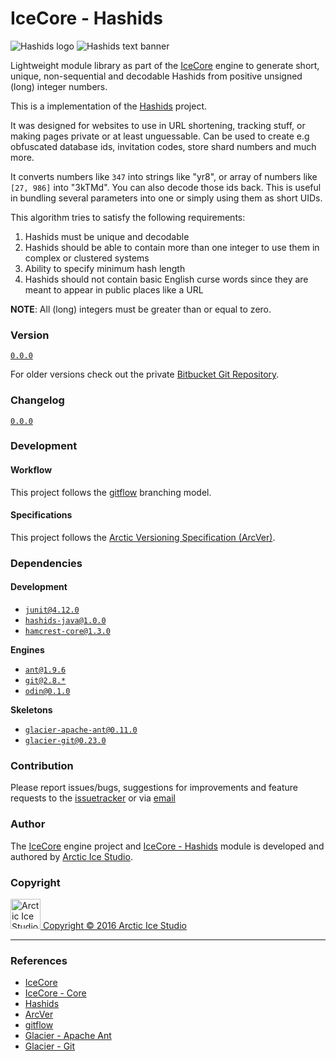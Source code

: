 IceCore - Hashids
=================

![Hashids logo][hashids-logo] ![Hashids text banner][hashids-text-banner]

Lightweight module library as part of the [IceCore](https://bitbucket.org/arcticicestudio/icecore) engine to generate short, unique, non-sequential and decodable Hashids from positive unsigned (long) integer numbers.

This is a implementation of the [Hashids](http://hashids.org) project.

It was designed for websites to use in URL shortening, tracking stuff, or making pages private or at least unguessable.
Can be used to create e.g obfuscated database ids, invitation codes, store shard numbers and much more.

It converts numbers like `347` into strings like "yr8", or array of numbers like `[27, 986]` into "3kTMd".
You can also decode those ids back.
This is useful in bundling several parameters into one or simply using them as short UIDs.

This algorithm tries to satisfy the following requirements:
  1. Hashids must be unique and decodable
  2. Hashids should be able to contain more than one integer to use them in complex or clustered systems
  3. Ability to specify minimum hash length
  4. Hashids should not contain basic English curse words since they are meant to appear in public places like a URL

**NOTE**: All (long) integers must be greater than or equal to zero.

### Version
[`0.0.0`](https://bitbucket.org/arcticicestudio/icecore-hashids/downloads)  

For older versions check out the private [Bitbucket Git Repository](https://bitbucket.org/arcticicestudio/icecore-hashids).

### Changelog
[`0.0.0`](CHANGELOG.md)

### Development
#### Workflow
This project follows the [gitflow](http://nvie.com/posts/a-successful-git-branching-model) branching model.

#### Specifications
This project follows the [Arctic Versioning Specification (ArcVer)](https://github.com/arcticicestudio/arcver).

### Dependencies
#### Development
  - [`junit@4.12.0`](http://junit.org)
  - [`hashids-java@1.0.0`](https://github.com/jiecao-fm/hashids-java)
  - [`hamcrest-core@1.3.0`](http://hamcrest.org)

**Engines**
  - [`ant@1.9.6`](http://ant.apache.org)
  - [`git@2.8.*`](https://git-scm.com)
  - [`odin@0.1.0`](~/yggdrasil/Odin)

**Skeletons**
  - [`glacier-apache-ant@0.11.0`](https://github.com/arcticicestudio/glacier-apache-ant)
  - [`glacier-git@0.23.0`](https://github.com/arcticicestudio/glacier-git)

### Contribution
Please report issues/bugs, suggestions for improvements and feature requests to the [issuetracker](https://bitbucket.org/arcticicestudio/icecore-hashids/issues) or via [email](mailto:bugs@arcticicestudio.com)

### Author
The [IceCore](https://bitbucket.org/arcticicestudio/icecore) engine project and [IceCore - Hashids](https://bitbucket.org/arcticicestudio/icecore-hashids) module is developed and authored by [Arctic Ice Studio](http://arcticicestudio.com).

### Copyright
<a href="mailto:development@arcticicestudio.com"><img src="http://www.arcticicestudio.com/assets/content/image/ais-logo.png" width=48 height=48 alt="Arctic Ice Studio Logo"/> Copyright &copy; 2016 Arctic Ice Studio</a>

---

### References
  - [IceCore](https://bitbucket.org/arcticicestudio/icecore-hashids)
  - [IceCore - Core](https://bitbucket.org/arcticicestudio/icecore-core)
  - [Hashids](http://hashids.org)
  - [ArcVer](https://github.com/arcticicestudio/arcver)
  - [gitflow](http://nvie.com/posts/a-successful-git-branching-model)
  - [Glacier - Apache Ant](https://github.com/arcticicestudio/glacier-apache-ant)
  - [Glacier - Git](https://github.com/arcticicestudio/glacier-git)

[hashids-text-banner]: https://camo.githubusercontent.com/1c71719d94fca1132cd4570f7e54f9aedfb27ba0/687474703a2f2f686173686964732e6f72672f7075626c69632f696d672f686173686964732d6c6f676f2d6e6f726d616c2e706e67
[hashids-logo]: https://avatars1.githubusercontent.com/u/8481000
